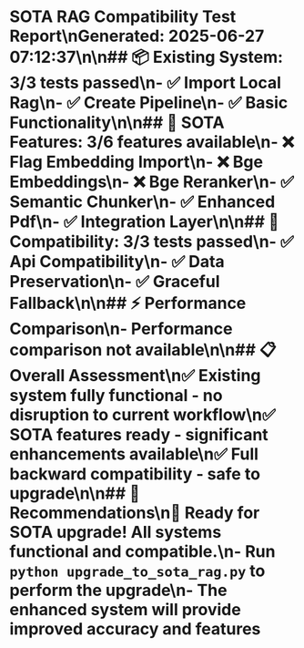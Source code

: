 # SOTA RAG Compatibility Test Report\nGenerated: 2025-06-27 07:12:37\n\n## 📦 Existing System: 3/3 tests passed\n- ✅ Import Local Rag\n- ✅ Create Pipeline\n- ✅ Basic Functionality\n\n## 🚀 SOTA Features: 3/6 features available\n- ❌ Flag Embedding Import\n- ❌ Bge Embeddings\n- ❌ Bge Reranker\n- ✅ Semantic Chunker\n- ✅ Enhanced Pdf\n- ✅ Integration Layer\n\n## 🔄 Compatibility: 3/3 tests passed\n- ✅ Api Compatibility\n- ✅ Data Preservation\n- ✅ Graceful Fallback\n\n## ⚡ Performance Comparison\n- Performance comparison not available\n\n## 📋 Overall Assessment\n✅ **Existing system fully functional** - no disruption to current workflow\n✅ **SOTA features ready** - significant enhancements available\n✅ **Full backward compatibility** - safe to upgrade\n\n## 🔧 Recommendations\n🎉 **Ready for SOTA upgrade!** All systems functional and compatible.\n- Run `python upgrade_to_sota_rag.py` to perform the upgrade\n- The enhanced system will provide improved accuracy and features